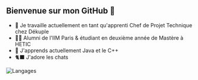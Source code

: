 ## Bienvenue sur mon GitHub 👋

- 🔭 Je travaille actuellement en tant qu'apprenti Chef de Projet Technique chez Dékuple
- 👨‍🎓 Alumni de l'IIM Paris & étudiant en deuxième année de Mastère à HETIC
- 🌱 J'apprends actuellement Java et le C++
- 🐈‍⬛ J'adore les chats

![Langages](https://github-readme-stats.vercel.app/api/top-langs/?username=CharlesLambret&layout=compact&theme=radical)
